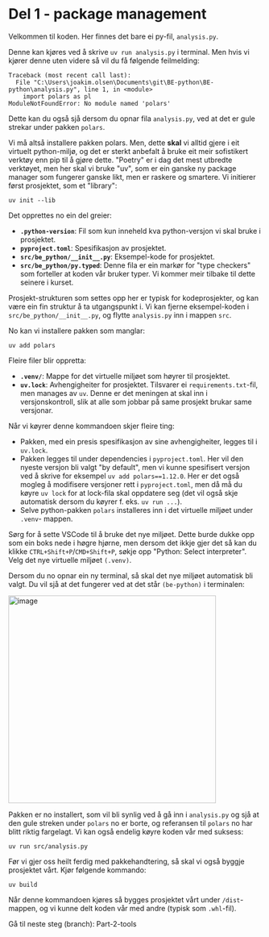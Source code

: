 # Del 1 - package management

Velkommen til koden. Her finnes det bare ei py-fil, `analysis.py`.

Denne kan kjøres ved å skrive `uv run analysis.py` i terminal. Men hvis vi kjører denne uten videre så vil du få følgende feilmelding: 

```
Traceback (most recent call last):
  File "C:\Users\joakim.olsen\Documents\git\BE-python\BE-python\analysis.py", line 1, in <module>
    import polars as pl
ModuleNotFoundError: No module named 'polars'
```

Dette kan du også sjå dersom du opnar fila `analysis.py`, ved at det er gule strekar under pakken `polars`. 

Vi må altså installere pakken polars. Men, dette **skal** vi alltid gjere i eit virtuelt python-miljø, og det er sterkt anbefalt å bruke eit meir sofistikert verktøy enn pip til å gjøre dette. "Poetry" er i dag det mest utbredte verktøyet, men her skal vi bruke "uv", som er ein ganske ny package manager som fungerer ganske likt, men er raskere og smartere. Vi initierer først prosjektet, som et "library":

```
uv init --lib
```

Det opprettes no ein del greier:
- **`.python-version`**: Fil som kun inneheld kva python-versjon vi skal bruke i prosjektet.
- **`pyproject.toml`**: Spesifikasjon av prosjektet.
- **`src/be_python/__init__.py`**: Eksempel-kode for prosjektet.
- **`src/be_python/py.typed`**: Denne fila er ein markør for "type checkers" som forteller at koden vår bruker typer. Vi kommer meir tilbake til dette seinere i kurset.

Prosjekt-strukturen som settes opp her er typisk for kodeprosjekter, og kan være ein fin struktur å ta utgangspunkt i. Vi kan fjerne eksempel-koden i `src/be_python/__init__.py`, og flytte `analysis.py` inn i mappen `src`.

No kan vi installere pakken som manglar: 

```
uv add polars
```

Fleire filer blir oppretta:
- **`.venv/`**: Mappe for det virtuelle miljøet som høyrer til prosjektet.
- **`uv.lock`**: Avhengigheiter for prosjektet. Tilsvarer ei `requirements.txt`-fil, men manages av `uv`. Denne er det meningen at skal inn i versjonskontroll, slik at alle som jobbar på same prosjekt brukar same versjonar. 

Når vi køyrer denne kommandoen skjer fleire ting:
- Pakken, med ein presis spesifikasjon av sine avhengigheiter, legges til i `uv.lock`.
- Pakken legges til under dependencies i `pyproject.toml`. Her vil den nyeste versjon bli valgt "by default", men vi kunne spesifisert versjon ved å skrive for eksempel `uv add polars==1.12.0`. Her er det også mogleg å modifisere versjoner rett i `pyproject.toml`, men då må du køyre `uv lock` for at lock-fila skal oppdatere seg (det vil også skje automatisk dersom du køyrer f. eks. `uv run ...`).
- Selve python-pakken `polars` installeres inn i det virtuelle miljøet under `.venv`- mappen.

Sørg for å sette VSCode til å bruke det nye miljøet. Dette burde dukke opp som ein boks nede i høgre hjørne, men dersom det ikkje gjer det så kan du klikke `CTRL+Shift+P`/`CMD+Shift+P`, søkje opp "Python: Select interpreter". Velg det nye virtuelle miljøet `(.venv)`. 

Dersom du no opnar ein ny terminal, så skal det nye miljøet automatisk bli valgt. Du vil sjå at det fungerer ved at det står `(be-python)` i terminalen:

<img width="412" alt="image" src="https://github.com/user-attachments/assets/18f6132d-68ee-4de4-8cdc-617399440914">


Pakken er no installert, som vil bli synlig ved å gå inn i `analysis.py` og sjå at den gule streken under `polars` no er borte, og referansen til `polars` no har blitt riktig fargelagt. Vi kan også endelig køyre koden vår med suksess: 

```
uv run src/analysis.py
```

Før vi gjer oss heilt ferdig med pakkehandtering, så skal vi også byggje prosjektet vårt. Kjør følgende kommando: 

```
uv build
```

Når denne kommandoen kjøres så bygges prosjektet vårt under `/dist`-mappen, og vi kunne delt koden vår med andre (typisk som `.whl`-fil).


Gå til neste steg (branch): Part-2-tools
